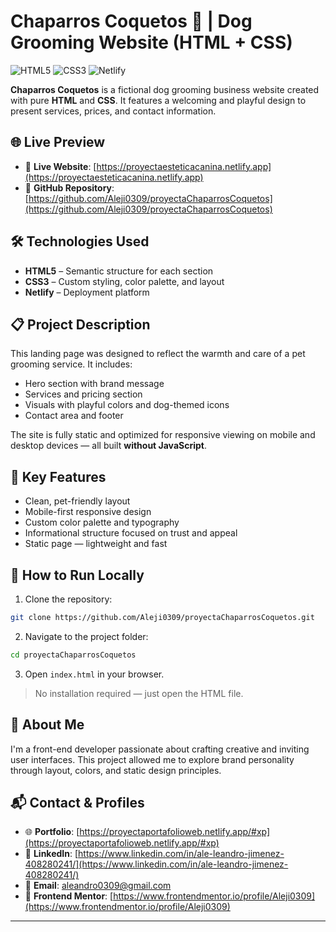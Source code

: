 # Chaparros Coquetos 🐾 | Dog Grooming Website (HTML + CSS)

![HTML5](https://img.shields.io/badge/HTML5-E34F26?style=flat&logo=html5&logoColor=white)
![CSS3](https://img.shields.io/badge/CSS3-1572B6?style=flat&logo=css3&logoColor=white)
![Netlify](https://img.shields.io/badge/Netlify-Deployed-brightgreen?style=flat&logo=netlify&logoColor=white)

**Chaparros Coquetos** is a fictional dog grooming business website created with pure **HTML** and **CSS**. It features a welcoming and playful design to present services, prices, and contact information.

## 🌐 Live Preview

- 🔗 **Live Website**: [https://proyectaesteticacanina.netlify.app](https://proyectaesteticacanina.netlify.app)  
- 📁 **GitHub Repository**: [https://github.com/Aleji0309/proyectaChaparrosCoquetos](https://github.com/Aleji0309/proyectaChaparrosCoquetos)

## 🛠️ Technologies Used

- **HTML5** – Semantic structure for each section  
- **CSS3** – Custom styling, color palette, and layout  
- **Netlify** – Deployment platform

## 📋 Project Description

This landing page was designed to reflect the warmth and care of a pet grooming service. It includes:

- Hero section with brand message  
- Services and pricing section  
- Visuals with playful colors and dog-themed icons  
- Contact area and footer

The site is fully static and optimized for responsive viewing on mobile and desktop devices — all built **without JavaScript**.

## 📌 Key Features

- Clean, pet-friendly layout  
- Mobile-first responsive design  
- Custom color palette and typography  
- Informational structure focused on trust and appeal  
- Static page — lightweight and fast

## 🚀 How to Run Locally

1. Clone the repository:

```bash
git clone https://github.com/Aleji0309/proyectaChaparrosCoquetos.git
````

2. Navigate to the project folder:

```bash
cd proyectaChaparrosCoquetos
```

3. Open `index.html` in your browser.

> No installation required — just open the HTML file.

## 👤 About Me

I'm a front-end developer passionate about crafting creative and inviting user interfaces. This project allowed me to explore brand personality through layout, colors, and static design principles.

## 📬 Contact & Profiles

* 🌐 **Portfolio**: [https://proyectaportafolioweb.netlify.app/#xp](https://proyectaportafolioweb.netlify.app/#xp)
* 💼 **LinkedIn**: [https://www.linkedin.com/in/ale-leandro-jimenez-408280241/](https://www.linkedin.com/in/ale-leandro-jimenez-408280241/)
* 💌 **Email**: [aleandro0309@gmail.com](mailto:aleandro0309@gmail.com)
* 🧩 **Frontend Mentor**: [https://www.frontendmentor.io/profile/Aleji0309](https://www.frontendmentor.io/profile/Aleji0309)

---

